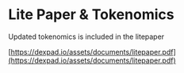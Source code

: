 # Lite Paper & Tokenomics

Updated tokenomics is included in the litepaper

[https://dexpad.io/assets/documents/litepaper.pdf](https://dexpad.io/assets/documents/litepaper.pdf)
